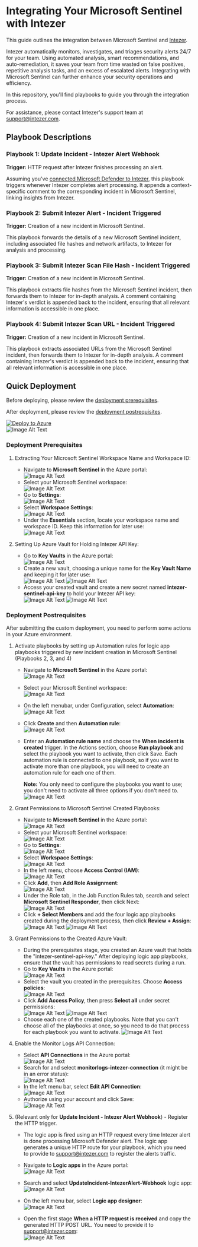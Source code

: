 # Integrating Your Microsoft Sentinel with Intezer

This guide outlines the integration between Microsoft Sentinel and [Intezer](https://intezer.com/). 

Intezer automatically monitors, investigates, and triages security alerts 24/7 for your team. Using automated analysis, smart recommendations, and auto-remediation, it saves your team from time wasted on false positives, repetitive analysis tasks, and an excess of escalated alerts. Integrating with Microsoft Sentinel can further enhance your security operations and efficiency.

In this repository, you'll find playbooks to guide you through the integration process.

For assistance, please contact Intezer's support team at [support@intezer.com](mailto:support@intezer.com).

## Playbook Descriptions

### Playbook 1: Update Incident - Intezer Alert Webhook
**Trigger:** HTTP request after Intezer finishes processing an alert.

Assuming you've [connected Microsoft Defender to Intezer](https://support.intezer.com/hc/en-us/articles/7431169050652), this playbook triggers whenever Intezer completes alert processing. It appends a context-specific comment to the corresponding incident in Microsoft Sentinel, linking insights from Intezer.

### Playbook 2: Submit Intezer Alert - Incident Triggered
**Trigger:** Creation of a new incident in Microsoft Sentinel.

This playbook forwards the details of a new Microsoft Sentinel incident, including associated file hashes and network artifacts, to Intezer for analysis and processing.

### Playbook 3: Submit Intezer Scan File Hash - Incident Triggered
**Trigger:** Creation of a new incident in Microsoft Sentinel.

This playbook extracts file hashes from the Microsoft Sentinel incident, then forwards them to Intezer for in-depth analysis. A comment containing Intezer's verdict is appended back to the incident, ensuring that all relevant information is accessible in one place.

### Playbook 4: Submit Intezer Scan URL - Incident Triggered
**Trigger:** Creation of a new incident in Microsoft Sentinel.

This playbook extracts associated URLs from the Microsoft Sentinel incident, then forwards them to Intezer for in-depth analysis. A comment containing Intezer's verdict is appended back to the incident, ensuring that all relevant information is accessible in one place.

## Quick Deployment
Before deploying, please review the [deployment prerequisites](#deployment-prerequisites).

After deployment, please review the [deployment postrequisites](#deployment-postrequisites).

[![Deploy to Azure](https://aka.ms/deploytoazurebutton)](https://portal.azure.com/#create/Microsoft.Template/uri/https%3A%2F%2Fraw.githubusercontent.com%2Fintezer%2Fmicrosoft-sentinel-integration%2Fmain%2Fplaybooks%2Fazuredeploy.json)
<br/>
![Image Alt Text](.github/assets/images/sentinel-11.png)

### Deployment Prerequisites
1. Extracting Your Microsoft Sentinel Workspace Name and Workspace ID:
   - Navigate to **Microsoft Sentinel** in the Azure portal:  
     ![Image Alt Text](.github/assets/images/sentinel-1.png)
   - Select your Microsoft Sentinel workspace:  
     ![Image Alt Text](.github/assets/images/sentinel-2.png)
   - Go to **Settings**:  
     ![Image Alt Text](.github/assets/images/sentinel-3.png)
   - Select **Workspace Settings**:  
     ![Image Alt Text](.github/assets/images/sentinel-4.png)
   - Under the **Essentials** section, locate your workspace name and workspace ID. Keep this information for later use:  
     ![Image Alt Text](.github/assets/images/sentinel-5.png)

2. Setting Up Azure Vault for Holding Intezer API Key:
   - Go to **Key Vaults** in the Azure portal:  
     ![Image Alt Text](.github/assets/images/sentinel-6.png)
   - Create a new vault, choosing a unique name for the **Key Vault Name** and keeping it for later use:  
     ![Image Alt Text](.github/assets/images/sentinel-32.png)
     ![Image Alt Text](.github/assets/images/sentinel-33.png)
   - Access your created vault and create a new secret named **intezer-sentinel-api-key** to hold your Intezer API key:  
     ![Image Alt Text](.github/assets/images/sentinel-9.png)
     ![Image Alt Text](.github/assets/images/sentinel-10.png)

### Deployment Postrequisites
After submitting the custom deployment, you need to perform some actions in your Azure environment.

1. Activate playbooks by setting up Automation rules for logic app playbooks triggered by new incident creation in Microsoft Sentinel (Playbooks 2, 3, and 4)
   - Navigate to **Microsoft Sentinel** in the Azure portal:  
     ![Image Alt Text](.github/assets/images/sentinel-1.png)
   - Select your Microsoft Sentinel workspace:  
     ![Image Alt Text](.github/assets/images/sentinel-2.png)
   - On the left menubar, under Configuration, select **Automation**:<br/>
   ![Image Alt Text](.github/assets/images/sentinel-29.png)

   - Click **Create** and then **Automation rule**:<br/>
   ![Image Alt Text](.github/assets/images/sentinel-30.png)

   - Enter an **Automation rule name** and choose the **When incident is created** trigger. In the Actions section, choose **Run playbook** and select the playbook you want to activate, then click Save. Each automation rule is connected to one playbook, so if you want to activate more than one playbook, you will need to create an automation rule for each one of them.
   
      **Note:** You only need to configure the playbooks you want to use; you don't need to activate all three options if you don't need to.
   ![Image Alt Text](.github/assets/images/sentinel-31.png)

2. Grant Permissions to Microsoft Sentinel Created Playbooks:
   - Navigate to **Microsoft Sentinel** in the Azure portal:  
     ![Image Alt Text](.github/assets/images/sentinel-1.png)
   - Select your Microsoft Sentinel workspace:  
     ![Image Alt Text](.github/assets/images/sentinel-2.png)
   - Go to **Settings**:  
     ![Image Alt Text](.github/assets/images/sentinel-3.png)
   - Select **Workspace Settings**:  
     ![Image Alt Text](.github/assets/images/sentinel-4.png)
   - In the left menu, choose **Access Control (IAM)**:  
     ![Image Alt Text](.github/assets/images/sentinel-12.png)
   - Click **Add**, then **Add Role Assignment**:  
     ![Image Alt Text](.github/assets/images/sentinel-13.png)
   - Under the Role tab, in the Job Function Rules tab, search and select **Microsoft Sentinel Responder**, then click Next:  
     ![Image Alt Text](.github/assets/images/sentinel-14.png)
   - Click **+ Select Members** and add the four logic app playbooks created during the deployment process, then click **Review + Assign**:  
     ![Image Alt Text](.github/assets/images/sentinel-15.png)
     ![Image Alt Text](.github/assets/images/sentinel-16.png)

3. Grant Permissions to the Created Azure Vault:
   - During the prerequisites stage, you created an Azure vault that holds the "intezer-sentinel-api-key." After deploying logic app playbooks, ensure that the vault has permissions to read secrets during a run.
   - Go to **Key Vaults** in the Azure portal:  
     ![Image Alt Text](.github/assets/images/sentinel-6.png)
   - Select the vault you created in the prerequisites. Choose **Access policies**:  
     ![Image Alt Text](.github/assets/images/sentinel-34.png)
   - Click **Add Access Policy**, then press **Select all** under secret permissions:  
     ![Image Alt Text](.github/assets/images/sentinel-37.png)
     ![Image Alt Text](.github/assets/images/sentinel-35.png)
    - Choose each one of the created playbooks. Note that you can't choose all of the playbooks at once, so you need to do that process for each playbook you want to activate.
    ![Image Alt Text](.github/assets/images/sentinel-36.png)

4. Enable the Monitor Logs API Connection:
   - Select **API Connections** in the Azure portal:  
     ![Image Alt Text](.github/assets/images/sentinel-21.png)
   - Search for and select **monitorlogs-intezer-connection** (it might be in an error status):  
     ![Image Alt Text](.github/assets/images/sentinel-22.png)
   - In the left menu bar, select **Edit API Connection**:  
     ![Image Alt Text](.github/assets/images/sentinel-23.png)
   - Authorize using your account and click Save:  
     ![Image Alt Text](.github/assets/images/sentinel-24.png)

5. (Relevant only for **Update Incident - Intezer Alert Webhook**) - Register the HTTP trigger.
    - The logic app is fired using an HTTP request every time Intezer alert is done processing Microsoft Defender alert.
    The logic app generates a unique HTTP route for your playbook, which you need to provide to support@intezer.com to register the alerts traffic.

   - Navigate to **Logic apps** in the Azure portal:  
     ![Image Alt Text](.github/assets/images/sentinel-25.png)

   - Search and select **UpdateIncident-IntezerAlert-Webhook** logic app:<br/>
     ![Image Alt Text](.github/assets/images/sentinel-26.png)

    - On the left menu bar, select **Logic app designer**:<br/>
     ![Image Alt Text](.github/assets/images/sentinel-27.png)

    - Open the first stage **When a HTTP request is received** and copy the generated HTTP POST URL. You need to provide it to support@intezer.com:<br/>
     ![Image Alt Text](.github/assets/images/sentinel-28.png)
